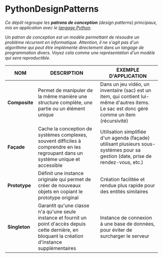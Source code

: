 # PythonDesignPatterns
_Ce dépôt regroupe les **patrons de conception** (design patterns) principaux, mis en application avec le [langage Python](https://www.python.org/)._

_Un patron de conception est un modèle permettant de résoudre un problème récurrent en informatique. Attention, il ne s'agit pas d'un algorithme qui peut être implémenté directement dans un langage de programmation divers. Voyez cela comme une représentation d'un modèle qui sera reproductible._

|NOM|DESCRIPTION|EXEMPLE D'APPLICATION|
|---|---|---|
|**Composite**|Permet de manipuler de la même manière une structure complète, une partie ou un élément unique|Dans un jeu vidéo, un inventaire (sac) est un item, qui contient lui-même d'autres items. Le sac est donc géré comme un item (récursivité)|
|**Façade**|Cache la conception de systèmes complexes, souvent difficiles à comprendre en les regroupant dans un système unique et accessible|Utilisation simplifiée d'un agenda (façade) utilisant plusieurs sous-systèmes pour sa gestion (date, prise de rendez-vous, etc.)|
|**Prototype**|Définit une instance originale qui permet de créer de nouveaux objets en copiant le prototype original|Création facilitée et rendue plus rapide pour des entités similaires|
|**Singleton**|Garantit qu'une classe n'a qu'une seule instance et fournit un point d'accès depuis cette dernière, en bloquant la création d'instance supplémentaires|Instance de connexion à une base de données, pour éviter de surcharger le serveur|
